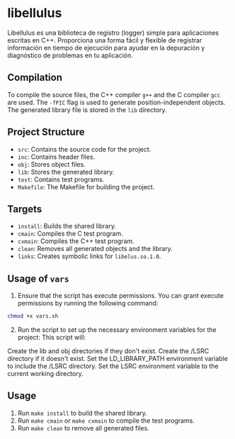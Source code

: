 # libellulus
Libellulus es una biblioteca de registro (logger) simple para aplicaciones escritas en C++. Proporciona una forma fácil y flexible de registrar información en tiempo de ejecución para ayudar en la depuración y diagnóstico de problemas en tu aplicación.

## Compilation
To compile the source files, the C++ compiler `g++` and the C compiler `gcc` are used. The `-fPIC` flag is used to generate position-independent objects. The generated library file is stored in the `lib` directory.

## Project Structure
- `src`: Contains the source code for the project.
- `inc`: Contains header files.
- `obj`: Stores object files.
- `lib`: Stores the generated library.
- `test`: Contains test programs.
- `Makefile`: The Makefile for building the project.

## Targets
- `install`: Builds the shared library.
- `cmain`: Compiles the C test program.
- `cxmain`: Compiles the C++ test program.
- `clean`: Removes all generated objects and the library.
- `links`: Creates symbolic links for `libelus.so.1.0`.

## Usage of `vars`
1. Ensure that the script has execute permissions. You can grant execute permissions by running the following command:

```bash
chmod +x vars.sh
```

2. Run the script to set up the necessary environment variables for the project:
This script will:

Create the lib and obj directories if they don't exist.
Create the /LSRC directory if it doesn't exist.
Set the LD_LIBRARY_PATH environment variable to include the /LSRC directory.
Set the LSRC environment variable to the current working directory.

## Usage
1. Run `make install` to build the shared library.
2. Run `make cmain` or `make cxmain` to compile the test programs.
3. Run `make clean` to remove all generated files.
